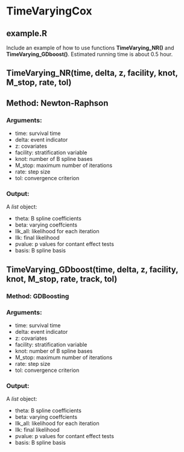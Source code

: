# TimeVaryingCox

## example.R
Include an example of how to use functions **TimeVarying_NR()** and **TimeVarying_GDboost()**.
Estimated running time is about 0.5 hour. 


## TimeVarying_NR(time, delta, z, facility, knot, M_stop, rate, tol)
## Method: Newton-Raphson

### Arguments:
- time: survival time
- delta: event indicator
- z: covariates
- facility: stratification variable
- knot: number of B spline bases
- M_stop: maximum number of iterations
- rate: step size
- tol: convergence criterion

### Output:
A *list* object:
- theta: B spline coefficients
- beta: varying coeffcients
- llk_all: likelihood for each iteration
- llk: final likelihood
- pvalue: p values for contant effect tests
- basis: B spline basis

## TimeVarying_GDboost(time, delta, z, facility, knot, M_stop, rate, track, tol)
### Method: GDBoosting 

### Arguments:
- time: survival time
- delta: event indicator
- z: covariates
- facility: stratification variable
- knot: number of B spline bases
- M_stop: maximum number of iterations
- rate: step size
- tol: convergence criterion

### Output:
A *list* object:
- theta: B spline coefficients
- beta: varying coeffcients
- llk_all: likelihood for each iteration
- llk: final likelihood
- pvalue: p values for contant effect tests
- basis: B spline basis
